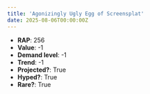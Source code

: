 ```yaml
---
title: 'Agonizingly Ugly Egg of Screensplat'
date: 2025-08-06T00:00:00Z
---
```

- **RAP**: 256
- **Value**: -1
- **Demand level**: -1
- **Trend**: -1
- **Projected?**: True
- **Hyped?**: True
- **Rare?**: True
